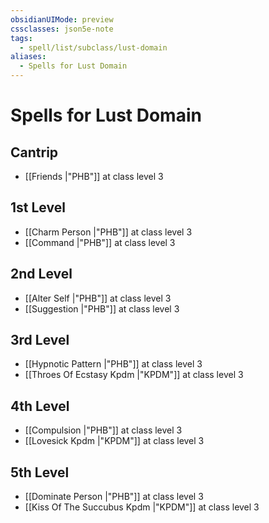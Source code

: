 ```yaml
---
obsidianUIMode: preview
cssclasses: json5e-note
tags:
  - spell/list/subclass/lust-domain
aliases:
  - Spells for Lust Domain
---
```

# Spells for Lust Domain

## Cantrip

- [[Friends \|"PHB"]] at class level 3

## 1st Level

- [[Charm Person \|"PHB"]] at class level 3
- [[Command \|"PHB"]] at class level 3

## 2nd Level

- [[Alter Self \|"PHB"]] at class level 3
- [[Suggestion \|"PHB"]] at class level 3

## 3rd Level

- [[Hypnotic Pattern \|"PHB"]] at class level 3
- [[Throes Of Ecstasy Kpdm \|"KPDM"]] at class level 3

## 4th Level

- [[Compulsion \|"PHB"]] at class level 3
- [[Lovesick Kpdm \|"KPDM"]] at class level 3

## 5th Level

- [[Dominate Person \|"PHB"]] at class level 3
- [[Kiss Of The Succubus Kpdm \|"KPDM"]] at class level 3
